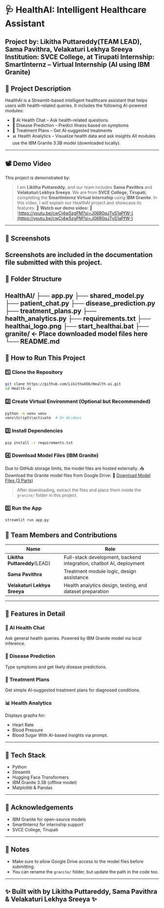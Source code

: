 # 🩺 HealthAI: Intelligent Healthcare Assistant
**Project by:** Likitha Puttareddy(TEAM LEAD), Sama Pavithra, Velakaturi Lekhya Sreeya
**Institution:** SVCE College, at Tirupati
**Internship:** SmartInternz – Virtual Internship (AI using IBM Granite)
---
## 📌 Project Description
HealthAI is a Streamlit-based intelligent healthcare assistant that helps users with health-related queries.
It includes the following AI-powered modules:
* 💬 AI Health Chat – Ask health-related questions
* 🦠 Disease Prediction – Predict illness based on symptoms
* 💊 Treatment Plans – Get AI-suggested treatments
* 📊 Health Analytics – Visualize health data and ask insights
All modules use the IBM Granite 3.3B model (downloaded locally).
---
## 📽️ Demo Video
This project is demonstrated by:
> I am **Likitha Puttareddy**, and our team includes **Sama Pavithra** and **Velakaturi Lekhya Sreeya**.
> We are from **SVCE College, Tirupati**, completing the **SmartInternz Virtual Internship** using **IBM Granite**.
> In this video, I will explain our HealthAI project and showcase its features.
🎥 **Watch our demo video:**
🔗 [https://youtu.be/cwCj4w5zgPM?si=J06R0qJTyS1aPfW-](https://youtu.be/cwCj4w5zgPM?si=J06R0qJTyS1aPfW-)
---
## 📸 Screenshots
Screenshots are included in the documentation file submitted with this project.
---
## 📁 Folder Structure
HealthAI/
├── app.py
├── shared\_model.py
├── patient\_chat.py
├── disease\_prediction.py
├── treatment\_plans.py
├── health\_analytics.py
├── requirements.txt
├── healthai\_logo.png
├── start\_healthai.bat
├── granite/         ← Place downloaded model files here
└── README.md
---
## 🚀 How to Run This Project
### 1️⃣ Clone the Repository
```bash
git clone https://github.com/Likitha456/Health-ai.git
cd Health-ai
```
### 2️⃣ Create Virtual Environment (Optional but Recommended)
```bash
python -m venv venv
venv\Scripts\activate  # On Windows
```
### 3️⃣ Install Dependencies
```bash
pip install -r requirements.txt
```
### 4️⃣ Download Model Files (IBM Granite)
Due to GitHub storage limits, the model files are hosted externally.
📥 Download the Granite model files from Google Drive:
🔗 [Download Model Files (3 Parts)](https://drive.google.com/file/d/1DOIGsywV6mKxiYrYz20Ef1tzYV3B9Lv9/view?usp=drive_link)
> After downloading, extract the files and place them inside the `granite/` folder in this project.
### 5️⃣ Run the App
```bash
streamlit run app.py
```
## 👥 Team Members and Contributions

| Name                         | Role                                                                |
| ---------------------------- | ------------------------------------------------------------------- |
| **Likitha Puttareddy**(LEAD) |Full-stack development, backend integration, chatbot AI, deployment |
| **Sama Pavithra**            | Treatment module logic, design assistance                           |
| **Velakaturi Lekhya Sreeya** | Health analytics design, testing, and dataset preparation           |
---
## 🧪 Features in Detail
### 💬 AI Health Chat
Ask general health queries. Powered by IBM Granite model via local inference.
### 🦠 Disease Prediction
Type symptoms and get likely disease predictions.
### 💊 Treatment Plans
Get simple AI-suggested treatment plans for diagnosed conditions.
### 📊 Health Analytics
Displays graphs for:
* Heart Rate
* Blood Pressure
* Blood Sugar
With AI-based insights via prompt.
---
## 🧠 Tech Stack
* Python
* Streamlit
* Hugging Face Transformers
* IBM Granite 3.3B (offline model)
* Matplotlib & Pandas
---
## 🙏 Acknowledgements
* IBM Granite for open-source models
* SmartInternz for internship support
* SVCE College, Tirupati
---
## 🔐 Notes
* Make sure to allow Google Drive access to the model files before submitting.
* You can rename the `granite/` folder, but update the path in the code too.
---
✨ Built with  by Likitha Puttareddy, Sama Pavithra & Velakaturi Lekhya Sreeya ✨
---
